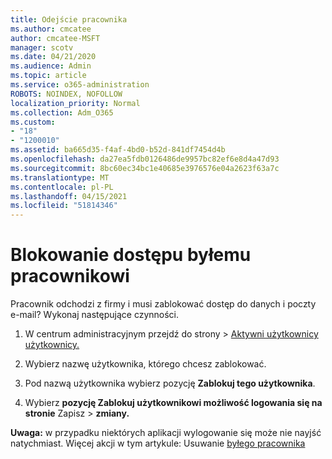 ```yaml
---
title: Odejście pracownika
ms.author: cmcatee
author: cmcatee-MSFT
manager: scotv
ms.date: 04/21/2020
ms.audience: Admin
ms.topic: article
ms.service: o365-administration
ROBOTS: NOINDEX, NOFOLLOW
localization_priority: Normal
ms.collection: Adm_O365
ms.custom:
- "18"
- "1200010"
ms.assetid: ba665d35-f4af-4bd0-b52d-841df7454d4b
ms.openlocfilehash: da27ea5fdb0126486de9957bc82ef6e8d4a47d93
ms.sourcegitcommit: 8bc60ec34bc1e40685e3976576e04a2623f63a7c
ms.translationtype: MT
ms.contentlocale: pl-PL
ms.lasthandoff: 04/15/2021
ms.locfileid: "51814346"
---
```

# <a name="block-access-to-a-former-employee"></a>Blokowanie dostępu byłemu pracownikowi

Pracownik odchodzi z firmy i musi zablokować dostęp do danych i poczty e-mail? Wykonaj następujące czynności.
  
1. W centrum administracyjnym przejdź  do strony \> [Aktywni użytkownicy użytkownicy.](https://go.microsoft.com/fwlink/p/?linkid=834822)

2. Wybierz nazwę użytkownika, którego chcesz zablokować.

3. Pod nazwą użytkownika wybierz pozycję **Zablokuj tego użytkownika**.

4. Wybierz **pozycję Zablokuj użytkownikowi możliwość logowania się na stronie** Zapisz \> **zmiany.**

**Uwaga:** w przypadku niektórych aplikacji wylogowanie się może nie nayjść natychmiast. Więcej akcji w tym artykule: Usuwanie [byłego pracownika](https://docs.microsoft.com/microsoft-365/admin/add-users/remove-former-employee)